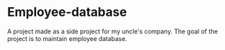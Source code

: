 # Employee-database
A project made as a side project for my uncle's company.
The goal of the project is to maintain employee database.
